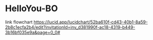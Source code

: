 # HelloYou-BO
link flowchart https://lucid.app/lucidchart/52ba610f-cd43-40b1-8a59-2b8c1ecfa2b4/edit?invitationId=inv_d381990f-ac18-4319-b449-3b16bf035e9a&page=0_0#
